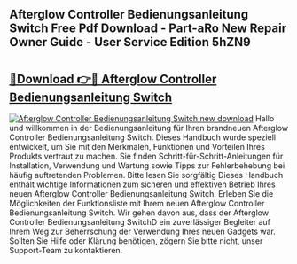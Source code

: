 ## Afterglow Controller Bedienungsanleitung Switch Free Pdf Download - Part-aRo New Repair Owner Guide - User Service Edition 5hZN9

# <h2><a href="http://df5z9uz.blite.top/?on=Afterglow+Controller+Bedienungsanleitung+Switch">🔗Download 👉🔴 Afterglow Controller Bedienungsanleitung Switch</a></h2>

[![Afterglow Controller Bedienungsanleitung Switch new download](https://i.imgur.com/lujVjoI.png)](http://df5z9uz.blite.top/?on=Afterglow+Controller+Bedienungsanleitung+Switch)
Hallo und willkommen in der Bedienungsanleitung für Ihren brandneuen Afterglow Controller Bedienungsanleitung Switch. Dieses Handbuch wurde speziell entwickelt, um Sie mit den Merkmalen, Funktionen und Vorteilen Ihres Produkts vertraut zu machen. Sie finden Schritt-für-Schritt-Anleitungen für Installation, Verwendung und Wartung sowie Tipps zur Fehlerbehebung bei häufig auftretenden Problemen. Bitte lesen Sie sorgfältig Dieses Handbuch enthält wichtige Informationen zum sicheren und effektiven Betrieb Ihres neuen Afterglow Controller Bedienungsanleitung Switch. Erleben Sie die Möglichkeiten der Funktionsliste mit Ihrem neuen Afterglow Controller Bedienungsanleitung Switch. Wir gehen davon aus, dass der Afterglow Controller Bedienungsanleitung SwitchD ein zuverlässiger Begleiter auf Ihrem Weg zur Beherrschung der Verwendung Ihres neuen Gadgets war. Sollten Sie Hilfe oder Klärung benötigen, zögern Sie bitte nicht, unser Support-Team zu kontaktieren.

